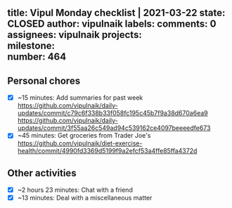 title:	Vipul Monday checklist | 2021-03-22
state:	CLOSED
author:	vipulnaik
labels:	
comments:	0
assignees:	vipulnaik
projects:	
milestone:	
number:	464
--
## Personal chores

- [x] ~15 minutes: Add summaries for past week https://github.com/vipulnaik/daily-updates/commit/c79c6f338b33f058fc195c45b7f9a38d670a6ea9 https://github.com/vipulnaik/daily-updates/commit/3f55aa26c549ad94c539162ce4097beeeedfe673
- [x] ~45 minutes: Get groceries from Trader Joe's https://github.com/vipulnaik/diet-exercise-health/commit/4990fd3369d5199f9a2efcf53a4ffe85ffa4372d 

## Other activities

- [x] ~2 hours 23 minutes: Chat with a friend
- [x] ~13 minutes: Deal with a miscellaneous matter
